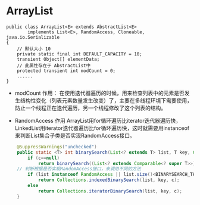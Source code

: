 # ArrayList

```
public class ArrayList<E> extends AbstractList<E>
        implements List<E>, RandomAccess, Cloneable, java.io.Serializable
{
    // 默认大小 10
    private static final int DEFAULT_CAPACITY = 10;
    transient Object[] elementData;
    // 此属性存在于 AbstractList中
    protected transient int modCount = 0;
    ......
}

```

* modCount 作用：
    在使用迭代器遍历的时候，用来检查列表中的元素是否发生结构性变化（列表元素数量发生改变）了，主要在多线程环境下需要使用，防止一个线程正在迭代遍历，另一个线程修改了这个列表的结构。

* RandomAccess 作用
ArrayList用for循环遍历比iterator迭代器遍历快，LinkedList用iterator迭代器遍历比for循环遍历快，这时就需要用instanceof来判断List集合子类是否实现RandomAccess接口。
```java
    @SuppressWarnings("unchecked")
    public static <T> int binarySearch(List<? extends T> list, T key, Comparator<? super T> c) {
        if (c==null)
            return binarySearch((List<? extends Comparable<? super T>>) list, key);
	// 判断根据是否实现RandomAccess接口，来调用不同的方法	
        if (list instanceof RandomAccess || list.size()<BINARYSEARCH_THRESHOLD)
            return Collections.indexedBinarySearch(list, key, c);
        else
            return Collections.iteratorBinarySearch(list, key, c);
    }
```









